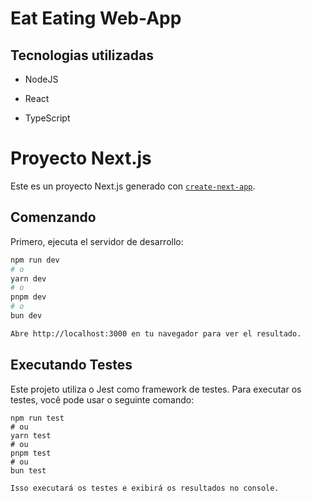 # Eat Eating Web-App

## Tecnologias utilizadas

- <p>NodeJS</p>
- <p>React</p>
- <p>TypeScript</p>

# Proyecto Next.js

Este es un proyecto Next.js generado con [`create-next-app`](https://github.com/vercel/next.js/tree/canary/packages/create-next-app).

## Comenzando

Primero, ejecuta el servidor de desarrollo:

```bash
npm run dev
# o
yarn dev
# o
pnpm dev
# o
bun dev

Abre http://localhost:3000 en tu navegador para ver el resultado.
```

## Executando Testes

Este projeto utiliza o Jest como framework de testes. Para executar os testes, você pode usar o seguinte comando:

```
npm run test
# ou
yarn test
# ou
pnpm test
# ou
bun test

Isso executará os testes e exibirá os resultados no console.
```
